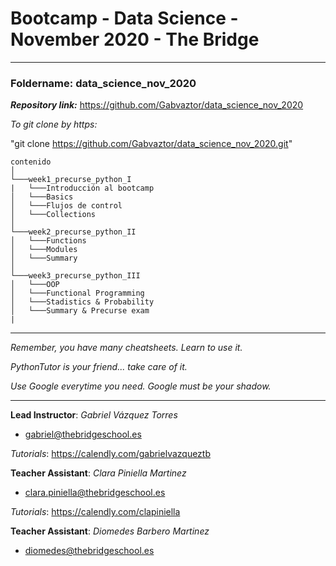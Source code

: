 # Bootcamp - Data Science - November 2020 - The Bridge

---------

### **Foldername**: data_science_nov_2020

***Repository link:*** https://github.com/Gabvaztor/data_science_nov_2020

*To git clone by https:*

"git clone https://github.com/Gabvaztor/data_science_nov_2020.git"


```
contenido
│
└───week1_precurse_python_I
|   └───Introducción al bootcamp
│   └───Basics
│   └───Flujos de control
│   └───Collections
│
└───week2_precurse_python_II
│   └───Functions
│   └───Modules
│   └───Summary
│   
└───week3_precurse_python_III
│   └───OOP
│   └───Functional Programming
│   └───Stadistics & Probability
│   └───Summary & Precurse exam
|
```



---------

*Remember, you have many cheatsheets. Learn to use it.*

*PythonTutor is your friend... take care of it.*

*Use Google everytime you need. Google must be your shadow.*

---------

**Lead Instructor**: *Gabriel Vázquez Torres*

- gabriel@thebridgeschool.es

*Tutorials*: https://calendly.com/gabrielvazqueztb

**Teacher Assistant**: *Clara Piniella Martinez*

- clara.piniella@thebridgeschool.es

*Tutorials*: https://calendly.com/clapiniella

**Teacher Assistant**: *Diomedes Barbero Martinez*

- diomedes@thebridgeschool.es

